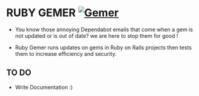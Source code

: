 # RUBY GEMER [![Gemer](https://cdn.rawgit.com/sindresorhus/awesome/d7305f38d29fed78fa85652e3a63e154dd8e8829/media/badge.svg)](https://github.com/sindresorhus/awesome#readme)


- You know those annoying Dependabot emails that come when a gem is not updated or is out of date? we are here to stop them for good !

- Ruby Gemer runs updates on gems in Ruby on Rails projects then tests them to increase efficiency and security.

## TO DO

- Write Documentation :)